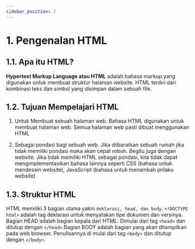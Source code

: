 ```yaml
---
sidebar_position: 2
---
```


# 1. Pengenalan HTML

## 1.1. Apa itu HTML?

**Hypertext Markup Language atau HTML** adalah bahasa markup yang digunakan untuk membuat struktur halaman website. HTML terdiri dari kombinasi teks dan simbol yang disimpan dalam sebuah file.

## 1.2. Tujuan Mempelajari HTML

1. Untuk Membuat sebuah halaman web.
   Bahasa HTML digunakan untuk membuat halaman web. Semua halaman web pasti dibuat menggunakan HTML

2. Sebagai pondasi bagi sebuah web.
   Jika diibaratkan sebuah rumah jika tidak memiliki pondasi maka akan cepat roboh. Begitu juga dengan website. Jika tidak memiliki HTML sebagai pondasi, kita tidak dapat mengimplementasikan bahasa lainnya seperti CSS (bahasa untuk mendesain website), JavaScript (bahasa untuk menambah prilaku website)

## 1.3. Struktur HTML

HTML memiliki 3 bagian utama yakni `deklarasi, head, dan body`. `<!DOCTYPE html>` adalah tag deklarasi untuk menyatakan tipe dokumen dan versinya. Bagian HEAD adalah bagian kepala dari HTML. Dimulai dari tag `<head>` dan ditutup dengan `</head>`.Bagian BODY adalah bagian yang akan ditampilkan pada web browser. Penulisannya di mulai dari tag `<body>` dan ditutup dengan `</body>`.
